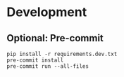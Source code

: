 # Development

## Optional: Pre-commit
```
pip install -r requirements.dev.txt
pre-commit install
pre-commit run --all-files
```
